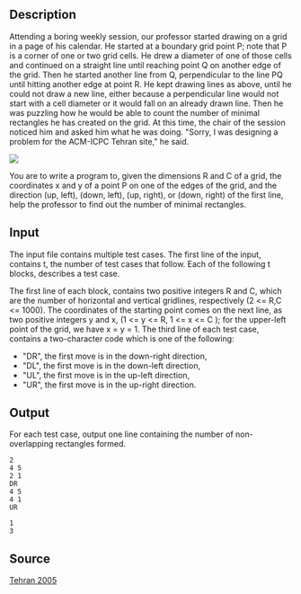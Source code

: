 <h2>Description</h2><p>Attending a boring weekly session, our professor started drawing on a grid in a page of his calendar. He started at a boundary grid point P; note that P is a corner of one or two grid cells. He drew a diameter of one of those cells and continued on a straight line until reaching point Q on another edge of the grid. Then he started another line from Q, perpendicular to the line PQ until hitting another edge at point R. He kept drawing lines as above, until he could not draw a new line, either because a perpendicular line would not start with a cell diameter or it would fall on an already drawn line. Then he was puzzling how he would be able to count the number of minimal rectangles he has created on the grid. At this time, the chair of the session noticed him and asked him what he was doing. "Sorry, I was designing a problem for the ACM-ICPC Tehran site," he said.
</p><img src="images/2900_1.jpg"><p>
</p>You are to write a program to, given the dimensions R and C of a grid, the coordinates x and y of a point P on one of the edges of the grid, and the direction (up, left), (down, left), (up, right), or (down, right) of the first line, help the professor to find out the number of minimal rectangles.
<h2>Input</h2><p>The input file contains multiple test cases. The first line of the input, contains t, the number of test cases that follow. Each of the following t blocks, describes a test case.
</p>
The first line of each block, contains two positive integers R and C, which are the number of horizontal and vertical gridlines, respectively (2 &lt;= R,C &lt;= 1000). The coordinates of the starting point comes on the next line, as two positive integers y and x, (1 &lt;= y &lt;= R, 1 &lt;= x &lt;= C ); for the upper-left point of the grid, we have x = y = 1. The third line of each test case, contains a two-character code which is one of the following:<ul><li>"DR", the first move is in the down-right direction,</li><li>"DL", the first move is in the down-left direction,</li><li>"UL", the first move is in the up-left direction,</li><li>"UR", the first move is in the up-right direction.</li></ul><h2>Output</h2><p>For each test case, output one line containing the number of non-overlapping rectangles formed.</p><pre><code class="language-input1">2
4 5
2 1
DR
4 5
4 1
UR</code></pre><pre><code class="language-output1">1
3</code></pre><h2>Source</h2><a href="searchproblem?field=source&amp;key=Tehran+2005">Tehran 2005</a>